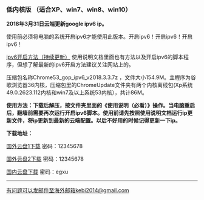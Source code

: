 ### 低内核版 （适合XP、win7、win8、win10）

**2018年3月31日云端更新google ipv6 ip。**

使用前必须将电脑的系统开启ipv6才能使用此版本。开启ipv6！开启ipv6！开启ipv6！

[ipv6开启方法（持续更新）](https://github.com/Alvin9999/new-pac/wiki/ipv6%E5%BC%80%E5%90%AF%E6%96%B9%E6%B3%95) 使用说明文档里面也有方法以及开启ipv6的脚本程序，但想了解最新的ipv6开启方法建议关注网站上的。

压缩包名称Chrome53_gop_ipv6_v2018.3.3.7z ，文件大小154.9M。主程序为谷歌浏览器36内核，压缩包里的ChromeUpdate文件夹有两个内核离线包(Xp系统49.0.2623.112内核和win7及以上系统53内核），共计86M。

**使用方法：下载后解压，按文件夹里面的《使用说明（必看）》操作。当电脑重启后，翻墙前需要再次运行开启ipv6脚本。使用前请先按照使用说明文档运行ip更新文件，将ip更新到最新的云端配置。以后不好用的时候记得更新一下ip。**

**下载地址：**

[国外云盘1下载](http://108.61.224.82:8000/f/276d26b6d7/) 密码：12345678

[国外云盘2下载](http://45.32.141.248:8000/f/56aa8dca16/) 密码：12345678

[国内云盘下载](https://pan.baidu.com/s/1oAiOWno) 密码：egxu


***

有问题可以发邮件至海外邮箱kebi2014@gmail.com
